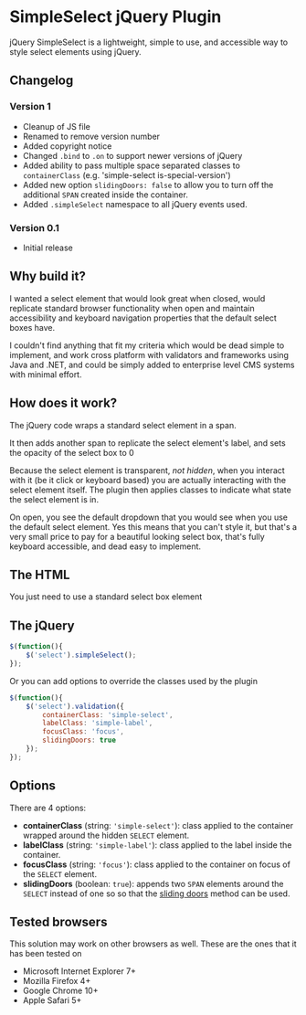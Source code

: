 SimpleSelect jQuery Plugin
==========================

jQuery SimpleSelect is a lightweight, simple to use, and accessible way to style select elements using jQuery.

Changelog
---------
### Version 1 ###
* Cleanup of JS file
* Renamed to remove version number
* Added copyright notice
* Changed `.bind` to `.on` to support newer versions of jQuery
* Added ability to pass multiple space separated classes to `containerClass` (e.g. 'simple-select is-special-version')
* Added new option `slidingDoors: false` to allow you to turn off the additional `SPAN` created inside the container.
* Added `.simpleSelect` namespace to all jQuery events used.

### Version 0.1 ###
* Initial release

Why build it?
-------------

I wanted a select element that would look great when closed, would replicate standard browser functionality when open and maintain accessibility and keyboard navigation properties that the default select boxes have.

I couldn't find anything that fit my criteria which would be dead simple to implement, and work cross platform with validators and frameworks using Java and .NET, and could be simply added to enterprise level CMS systems with minimal effort.

How does it work?
-----------------

The jQuery code wraps a standard select element in a span.

It then adds another span to replicate the select element's label, and sets the opacity of the select box to 0

Because the select element is transparent, _not hidden_, when you interact with it (be it click or keyboard based) you are actually interacting with the select element itself. The plugin then applies classes to indicate what state the select element is in.

On open, you see the default dropdown that you would see when you use the default select element. Yes this means that you can't style it, but that's a very small price to pay for a beautiful looking select box, that's fully keyboard accessible, and dead easy to implement.

The HTML
--------

You just need to use a standard select box element

The jQuery
----------

```javascript
$(function(){
    $('select').simpleSelect();
});
```

Or you can add options to override the classes used by the plugin

```javascript
$(function(){
    $('select').validation({
        containerClass: 'simple-select',
        labelClass: 'simple-label',
        focusClass: 'focus',
        slidingDoors: true
    });
});
```

Options
-------

There are 4 options:
* **containerClass** (string: `'simple-select'`): class applied to the container wrapped around the hidden `SELECT` element.
* **labelClass** (string: `'simple-label'`): class applied to the label inside the container.
* **focusClass** (string: `'focus'`): class applied to the container on focus of the `SELECT` element.
* **slidingDoors** (boolean: `true`): appends two `SPAN` elements around the `SELECT` instead of one so so that the [sliding doors](http://www.alistapart.com/articles/slidingdoors/) method can be used.

Tested browsers
---------------

This solution may work on other browsers as well. These are the ones that it has been tested on

* Microsoft Internet Explorer 7+
* Mozilla Firefox 4+
* Google Chrome 10+
* Apple Safari 5+